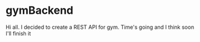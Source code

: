# gymBackend

Hi all. I decided to create a REST API for gym. Time's going and I think soon  I'll finish it